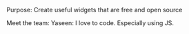 Purpose: Create useful widgets that are free and open source

Meet the team: Yaseen: I love to code. Especially using JS. 
